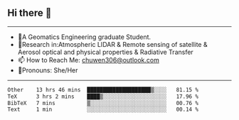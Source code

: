 ## Hi there 👋
---
- 🌱A Geomatics Engineering graduate Student.
- 🔭Research in:Atmospheric LIDAR & Remote sensing of satellite & Aerosol optical and physical properties & Radiative Transfer
- 📫 How to Reach Me: chuwen306@outlook.com
- 🍒Pronouns: She/Her
---

<!--START_SECTION:waka-->

```txt
Other    13 hrs 46 mins  ████████████████████▒░░░░   81.15 %
TeX      3 hrs 2 mins    ████▒░░░░░░░░░░░░░░░░░░░░   17.96 %
BibTeX   7 mins          ▒░░░░░░░░░░░░░░░░░░░░░░░░   00.76 %
Text     1 min           ░░░░░░░░░░░░░░░░░░░░░░░░░   00.14 %
```

<!--END_SECTION:waka-->







